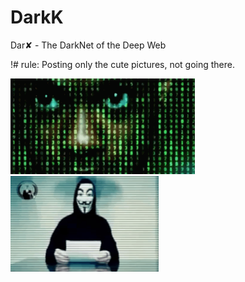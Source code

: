 # DarkK
Dar✘ - The DarkNet of the Deep Web

!# rule: Posting only the cute pictures, not going there.

<img src="https://github.com/SKKSaikia/DarkK/blob/master/tenor.gif" height=153px><a> </a><img src="https://github.com/SKKSaikia/DarkK/blob/master/anon.gif" height=153px>
